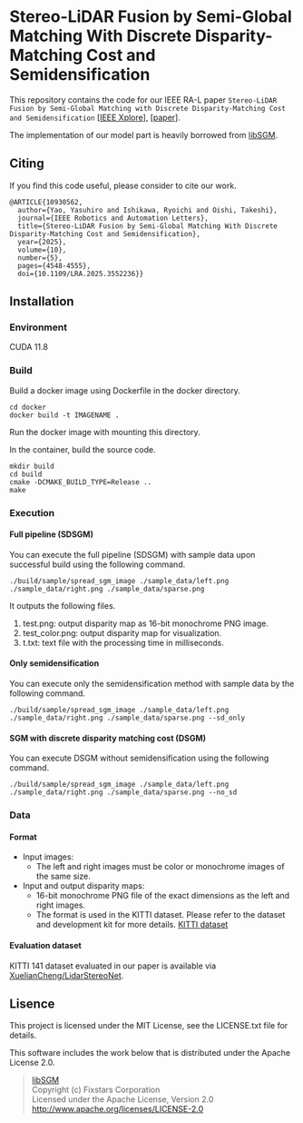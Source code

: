 # Stereo-LiDAR Fusion by Semi-Global Matching With Discrete Disparity-Matching Cost and Semidensification
This repository contains the code for our IEEE RA-L paper `Stereo-LiDAR Fusion by Semi-Global Matching with Discrete Disparity-Matching Cost and Semidensification` [[IEEE Xplore](https://doi.org/10.1109/LRA.2025.3552236)], [[paper](https://ieeexplore.ieee.org/stamp/stamp.jsp?tp=&arnumber=10930562)].

The implementation of our model part is heavily borrowed from [libSGM](https://github.com/fixstars/libSGM). 

## Citing
If you find this code useful, please consider to cite our work.

```
@ARTICLE{10930562,
  author={Yao, Yasuhiro and Ishikawa, Ryoichi and Oishi, Takeshi},
  journal={IEEE Robotics and Automation Letters}, 
  title={Stereo-LiDAR Fusion by Semi-Global Matching With Discrete Disparity-Matching Cost and Semidensification}, 
  year={2025},
  volume={10},
  number={5},
  pages={4548-4555},
  doi={10.1109/LRA.2025.3552236}}
```

## Installation

### Environment

CUDA 11.8

### Build
Build a docker image using Dockerfile in the docker directory.
```shell
cd docker
docker build -t IMAGENAME .
```

Run the docker image with mounting this directory.

In the container, build the source code.
```shell
mkdir build
cd build
cmake -DCMAKE_BUILD_TYPE=Release ..
make
```

### Execution
#### Full pipeline (SDSGM)
You can execute the full pipeline (SDSGM) with sample data upon successful build using the following command.
```shell
./build/sample/spread_sgm_image ./sample_data/left.png ./sample_data/right.png ./sample_data/sparse.png
```
It outputs the following files.
1. test.png: output disparity map as 16-bit monochrome PNG image.
2. test_color.png: output disparity map for visualization.
3. t.txt: text file with the processing time in milliseconds.

#### Only semidensification
You can execute only the semidensification method with sample data by the following command.
```shell
./build/sample/spread_sgm_image ./sample_data/left.png ./sample_data/right.png ./sample_data/sparse.png --sd_only
```

#### SGM with discrete disparity matching cost (DSGM) 
You can execute DSGM without semidensification using the following command.
```shell
./build/sample/spread_sgm_image ./sample_data/left.png ./sample_data/right.png ./sample_data/sparse.png --no_sd
```

### Data
#### Format
- Input images:
    - The left and right images must be color or monochrome images of the same size.
- Input and output disparity maps:
    - 16-bit monochrome PNG file of the exact dimensions as the left and right images.
    - The format is used in the KITTI dataset. Please refer to the dataset and development kit for more details. [KITTI dataset](https://www.cvlibs.net/datasets/kitti/eval_scene_flow.php?benchmark=stereo)

#### Evaluation dataset
KITTI 141 dataset evaluated in our paper is available via [XuelianCheng/LidarStereoNet](https://github.com/XuelianCheng/LidarStereoNet/tree/master?tab=readme-ov-file#validation-dataset).

## Lisence
This project is licensed under the MIT License, see the LICENSE.txt file for details.  

This software includes the work below that is distributed under the Apache License 2.0.  
> [libSGM](https://github.com/fixstars/libSGM)  
> Copyright (c) Fixstars Corporation  
> Licensed under the Apache License, Version 2.0  
> http://www.apache.org/licenses/LICENSE-2.0  
